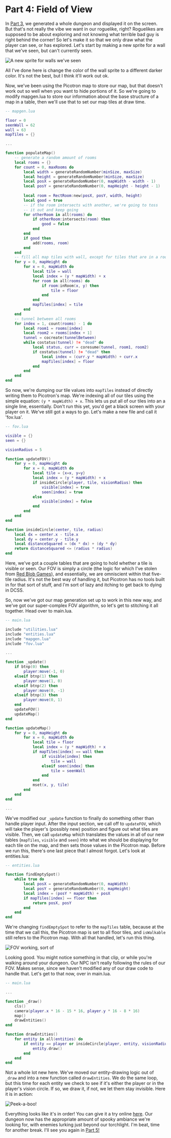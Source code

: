 # Part 4: Field of View

In [Part 3](../part-3/part-3.html), we generated a whole dungeon and displayed it on the screen. But that's not really the vibe we want in our roguelike, right? Roguelikes are supposed to be about exploring and not knowing what terrible bad guy is right behind the corner! So let's make it so that we only draw what the player can see, or has explored. Let's start by making a new sprite for a wall that we've seen, but can't currently seen.

![A new sprite for walls we've seen](p4-dark-wall.png)

All I've done here is change the color of the wall sprite to a different darker color. It's not the best, but I think it'll work out ok.

Now, we've been using the Picotron map to store our map, but that doesn't work out so well when you want to hide portions of it. So we're going to modify mapgen.lua to store our information about the base structure of a map in a table, then we'll use that to set our map tiles at draw time.

```lua
-- mapgen.lua

floor = 0
seenWall = 62
wall = 63
mapTiles = {}

...

function populateMap()
	-- generate a random amount of rooms
	local rooms = {}
	for count = 0, maxRooms do
		local width = generateRandomNumber(minSize, maxSize)
		local height = generateRandomNumber(minSize, maxSize)
		local posX = generateRandomNumber(0, mapWidth - width - 1)
		local posY = generateRandomNumber(0, mapHeight - height - 1)
		
		local room = RectRoom:new(posX, posY, width, height)
		local good = true
		-- if the room intersects with another, we're going to toss
		-- it out and keep going
		for otherRoom in all(rooms) do
			if otherRoom:intersects(room) then
				good = false
			end
		end
		if good then
			add(rooms, room)
		end
	end
	-- fill all map tiles with wall, except for tiles that are in a room
	for y = 0, mapHeight do
		for x = 0, mapWidth do
			local tile = wall
			local index = (y * mapWidth) + x
			for room in all(rooms) do
				if room:inRoom(x, y) then
					tile = floor
				end
			end
			mapTiles[index] = tile
		end
	end
	-- tunnel between all rooms
	for index = 1, count(rooms) - 1 do
		local room1 = rooms[index]
		local room2 = rooms[index + 1]
		tunnel = cocreate(tunnelBetween)
		while costatus(tunnel) != "dead" do
			local status, curr = coresume(tunnel, room1, room2)
			if costatus(tunnel) != "dead" then
				local index = (curr.y * mapWidth) + curr.x
				mapTiles[index] = floor
			end
		end
	end
end

```

So now, we're dumping our tile values into `mapTiles` instead of directly writing them to Picotron's map. We're indexing all of our tiles using the simple equation: `(y * mapWidth) + x`. This lets us put all of our tiles into an a single line, essentially. Don't run this yet, you'd get a black screen with your player on it. We've still got a ways to go. Let's make a new file and call it 'fov.lua'.

```lua
-- fov.lua

visible = {}
seen = {}

visionRadius = 5

function updateFOV()
	for y = 0, mapHeight do
		for x = 0, mapWidth do
			local tile = {x=x, y=y}
			local index = (y * mapWidth) + x
			if insideCircle(player, tile, visionRadius) then
				visible[index] = true
				seen[index] = true
			else
				visible[index] = false
			end			
		end
	end
end

function insideCircle(center, tile, radius)
	local dx = center.x - tile.x
	local dy = center.y - tile.y
	local distanceSquared = (dx * dx) + (dy * dy)
	return distanceSquared <= (radius * radius)
end
```

Here, we've got a couple tables that are going to hold whether a tile is visible or seen. Our FOV is simply a circle (the logic for which I've stolen from [Red Blob Games](https://www.redblobgames.com/grids/circle-drawing/)), and essentially, we are omniscient within that five-tile radius. It's not the best way of handling it, but Picotron has no tools built in for that sort of stuff, and I'm sort of lazy and itching to get back to dying in DCSS.

So, now we've got our map generation set up to work in this new way, and we've got our super-complex FOV algorithm, so let's get to stitching it all together. Head over to main.lua.

```lua
-- main.lua

include "utilities.lua"
include "entities.lua"
include "mapgen.lua"
include "fov.lua"

...

function _update()
	if btnp(0) then
		player:move(-1, 0)
	elseif btnp(1) then
		player:move(1, 0)
	elseif btnp(2) then
		player:move(0, -1)
	elseif btnp(3) then
		player:move(0, 1)
	end
	updateFOV()
	updateMap()
end

function updateMap()
	for y = 0, mapHeight do
		for x = 0, mapWidth do
			local tile = floor
			local index = (y * mapWidth) + x
			if mapTiles[index] == wall then
				if visible[index] then
					tile = wall
				elseif seen[index] then
					tile = seenWall
				end
			end
			mset(x, y, tile)
		end
	end
end

...

```

We've modified our `_update` function to finally do something other than handle player input. After the input section, we call off to `updateFOV`, which will take the player's (possibly new) position and figure out what tiles are visible. Then, we call `updateMap` which translates the values in all of our new tables (`mapTiles`, `visible` and `seen`) into what we should be displaying for each tile on the map, and then sets those values in the Picotron map.  Before we run this, there's one last piece that I almost forgot. Let's look at entities.lua:

```lua
-- entities.lua

function findEmptySpot()
	while true do
		local posX = generateRandomNumber(0, mapWidth)
		local posY = generateRandomNumber(0, mapHeight)
		local index = (posY * mapWidth) + posX
		if mapTiles[index] == floor then
			return posX, posY
		end
	end
end
```

We're changing `findEmptySpot` to refer to the `mapTiles` table, because at the time that we call this, the Picotron map is set to all floor tiles, and `isWalkable` still refers to the Picotron map.  With all that handled, let's run this thing.

![FOV working, sort of](p4-fov.gif)

Looking good.  You might notice something in that clip, or while you're walking around your dungeon. Our NPC isn't really following the rules of our FOV. Makes sense, since we haven't modified any of our draw code to handle that. Let's get to that now, over in main.lua.

```lua
-- main.lua

...

function _draw()
	cls()
	camera(player.x * 16 - 15 * 16, player.y * 16 - 8 * 16)
	map()
	drawEntities()
end

function drawEntities()
	for entity in all(entities) do
		if entity == player or insideCircle(player, entity, visionRadius) then
			entity.draw()
		end
	end
end
```

Not a whole lot new here.  We've moved our entity-drawing logic out of `_draw` and into a new function called `drawEntities`. We do the same loop, but this time for each entity we check to see if it's either the player or in the player's vision circle.  If so, we draw it, if not, we let them stay invisible. Here it is in action:

![Peek-a-boo!](p4-hidden-enemy.gif)

Everything looks like it's in order! You can give it a try online [here](./p4-roguelike.html). Our dungeon now has the appropriate amount of spooky ambiance we're looking for, with enemies lurking just beyond our torchlight. I'm beat, time for another break. I'll see you again in [Part 5!](../part-5/part-5.html)
